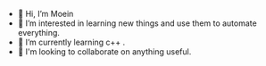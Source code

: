 - 👋 Hi, I’m Moein
- 👀 I’m interested in learning new things and use them to automate everything.
- 🌱 I’m currently learning c++ .
- 💞️ I'm looking to collaborate on anything useful.
